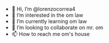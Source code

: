 - 👋 Hi, I’m @lorenzocorrea4
- 👀 I’m interested in the om law
- 🌱 I’m currently learning om law
- 💞️ I’m looking to collaborate on mr. om
- 📫 How to reach me om's house

<!---
lorenzocorrea4/lorenzocorrea4 is a ✨ special ✨ repository because its `README.md` (this file) appears on your GitHub profile.
You can click the Preview link to take a look at your changes.
--->

